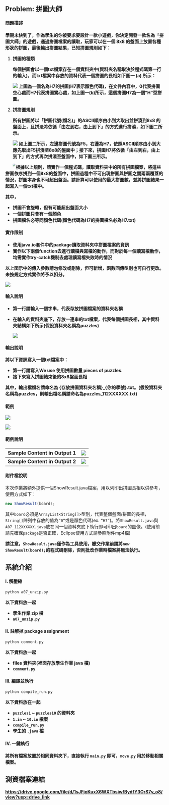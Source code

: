 ## **Problem: 拼圖大師**

#### **問題描述**

​	**學期末快到了，作為學生的你被要求要設計一款小遊戲，你決定開發一款名為「拼圖大師」的遊戲，通過拼圖檔案的讀取，玩家可以在一個 8x8 的盤面上放置各種形狀的拼圖，最後輸出拼圖結果，已知拼圖規則如下：**

1. **拼圖的種類**

   **每個拼圖會以一個txt檔案存在一個資料夾中(資料夾名稱取決於程式碼第一行的輸入)，而txt檔案中存放的資料代表一個拼圖的長相如下圖一 (a) 所示：**

   **<img src=".\images\img1.png" align="left" />**

   **上圖為一個名為H7的拼圖(H7表示顏色代碼)，在文件內容中，0代表拼圖空心處而H7代表拼圖實心處，如上圖一(b)所示，這個拼圖H7為一個”H”型拼圖。**

   

2. **拼拼圖規則**

   **所有拼圖將以「拼圖代號(檔名)」的ASCII順序由小到大取出並拼湊到8x8 的盤面上，且拼法將依循「由左到右，由上到下」的方式進行拼湊，如下圖二所示。**

   **<img src=".\images\img2.png" align="left" />**

   **如上圖二所示，左邊拼圖代號為F5，右邊為H7，依照ASCII順序由小到大應先取出F5拼湊至8x8的盤面中；接下來，拼圖H7將依循「由左到右，由上到下」的方式再次拼湊至盤面中，如下圖三所示。**
   
   **<img src=".\images\img3.png" style="zoom:50%;" align="left"/>**



**根據以上規則，請實作一個程式碼，讀取資料夾中的所有拼圖檔案，將這些拼圖依序拼到一個8x8的盤面中，拼圖過程中不可出現拼圖與拼圖之間兩兩覆蓋的情況，拼圖本身也不可超出盤面。請計算可以使用的最大拼圖數，並將拼圖結果一起寫入一個txt檔中。**

**其中，**

- **拼圖不會旋轉，但有可能超出盤面大小**
- **一個拼圖只會有一個顏色**
- **拼圖檔名必等同顏色代碼(顏色代碼為H7的拼圖檔名必為H7.txt)**



#### **實作限制**

- **使用java.io套件中的package讀取資料夾中拼圖檔案的資訊**
- **實作以下兩個function去進行讀檔與寫檔的動作，而對於每一個讀寫檔動作，均需實作try-catch機制去處理讀寫檔失敗時的情況**

**以上函示中的傳入參數請勿修改或刪除，但可新增，函數回傳型別也可自行更改。未按規定方式實作將予以扣分。**

**<img src=".\images\img4.png"/>**  





#### **輸入說明**

- **第一行請輸入一個字串，代表存放拼圖檔案的資料夾名稱**

- **在輸入的資料夾底下，存放一連串的txt檔案，代表每個拼圖長相，其中資料夾結構如下所示(假設資料夾名稱為puzzles)**

  **<img src=".\images\img5.png"/>**



#### **輸出說明**

**將以下資訊寫入一個txt檔案中：**

- **第一行請寫入We use 使用拼圖數量 pieces of puzzles.**
- **接下來寫入拼圖結束後的8x8盤面長相**

**其中，輸出檔檔名請命名為 {存放拼圖資料夾名稱}_{你的學號}.txt。(假設資料夾名稱為puzzles，則輸出檔名稱請命名為puzzles_112XXXXXX.txt)**



#### **範例**

**<img src=".\images\img6.png"/>**

**<img src=".\images\img7.png"/>**



#### **範例說明**
| **Sample Content in Output 1** | <img src=".\images\img8.png"/> |
| ------------------------------ | ---------------------- |
| **Sample Content in Output 2** | <img src=".\images\img9.png"/> |



#### **附件檔說明**

本次作業將額外提供一個ShowResult.java檔案，用以列印出拼圖長相以供參考，使用方式如下：

```java
new ShowResult(board);
```

其中`board`必須是`ArrayList<String[]>`型別，代表整個盤面/拼圖的長相，`String[]`陣列中存放的值為`”0”`或是顏色代碼(ex. `”H7”`)。將`ShowResult.java`與`A07_112XXXXXX.java`放在同一個資料夾底下執行即可印出`board`的圖像。(使用前請先確保`package`是否正確，Eclipse使用方式請參照附件mp4檔)

**請注意，`ShowResult.java`僅作為工具使用，繳交作業前請將`new ShowResult(board);`的程式碼刪除，否則批改作業時檔案將無法執行。**



## **系統介紹**

#### **I. 解壓縮**

```cmd
python a07_unzip.py
```

**以下資料放一起**

* **學生作業 zip 檔**
* **`a07_unzip.py`**



#### **II. 註解掉 package assignment**

```cmd
python comment.py
```

**以下資料放一起**

* **files 資料夾(裡面存放學生作業 java 檔)**
* **`comment.py`**



#### **III. 編譯並執行**

```cmd
python compile_run.py
```

**以下資料放在一起**

* **`puzzles1` ~ `puzzles10` 的資料夾**
* **`1.in` ~ `10.in` 檔案**
* **`compile_run.py`**
* **學生的 `.java` 檔**



#### **IV. 一鍵執行**

**將所有檔案放置於相同資料夾下，直接執行 `main.py` 即可，`move.py` 用於移動相關檔案。**



## **測資檔案連結**

**https://drive.google.com/file/d/1sJFjqKuxX6WXTbsiwfBydfY3OrS7v_o8/view?usp=drive_link**
